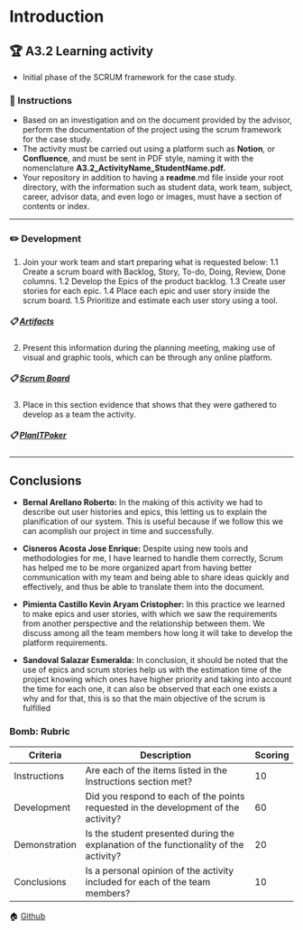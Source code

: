 # Introduction

## :trophy: A3.2 Learning activity

- Initial phase of the SCRUM framework for the case study.

### :blue_book: Instructions

 - Based on an investigation and on the document provided by the advisor, perform the documentation of the  project using the scrum framework for the case study.
- The activity must be carried out using a platform such as **Notion**, or **Confluence**, and must be sent in PDF style, naming it with the nomenclature **A3.2_ActivityName_StudentName.pdf.**
- Your repository in addition to having a **readme**.md file inside your root directory, with the information such as student data, work team, subject, career, advisor data, and even logo or images, must have a section of contents or index.
___

### :pencil2: Development

1. Join your work team and start preparing what is requested below:
    1.1 Create a scrum board with Backlog, Story, To-do, Doing, Review, Done columns.
    1.2 Develop the Epics of the product backlog.
    1.3 Create user stories for each epic.
    1.4 Place each epic and user story inside the scrum board.
    1.5 Prioritize and estimate each user story using a tool.
##### :clipboard: [Artifacts](https://github.com/esmeralda0sandoval/analisis_avanzado2021/blob/main/Pdf/Artifacts.pdf)


2. Present this information during the planning meeting, making use of visual and graphic tools, which can be through any online platform.
##### :clipboard: [Scrum Board](https://github.com/esmeralda0sandoval/analisis_avanzado2021/blob/main/Pdf/ScrumBoard.pdf)

3. Place in this section evidence that shows that they were gathered to develop as a team the activity.
##### :clipboard: [PlanITPoker](https://github.com/esmeralda0sandoval/analisis_avanzado2021/blob/main/Pdf/PlanITPoker.pdf)

___

## Conclusions 

*  **Bernal Arellano Roberto:** In the making of this activity we had to describe out user histories and epics, this letting us to explain the planification of our system. This is useful because if we follow this we can acomplish our project in time and successfully.
  
*  **Cisneros Acosta Jose Enrique:** Despite using new tools and methodologies for me, I have learned to handle them correctly, Scrum has helped me to be more organized apart from having better communication with my team and being able to share ideas quickly and effectively, and thus be able to translate them into the document.
  
*  **Pimienta Castillo Kevin Aryam Cristopher:** In this practice we learned to make epics and user stories, with which we saw the requirements from another perspective and the relationship between them. We discuss among all the team members how long it will take to develop the platform requirements.

*  **Sandoval Salazar Esmeralda:** In conclusion, it should be noted that the use of epics and scrum stories help us with the estimation time of the project knowing which ones have higher priority and taking into account the time for each one, it can also be observed that each one exists a why and for that, this is so that the main objective of the scrum is fulfilled

### Bomb: Rubric

| Criteria | Description | Scoring |
| ------------- | -------------------------------------------------------------------------------------------- | ------- |
| Instructions | Are each of the items listed in the Instructions section met?  | 10 | 
| Development | Did you respond to each of the points requested in the development of the activity?| 60 | 
| Demonstration | Is the student presented during the explanation of the functionality of the activity?  | 20 | 
| Conclusions | Is a personal opinion of the activity included for each of the team members? | 10 | 

:house: [Github](https://github.com/esmeralda0sandoval/analisis_avanzado2021/tree/main/Blog)